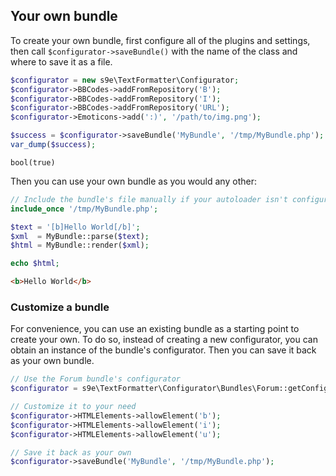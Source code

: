 ## Your own bundle

To create your own bundle, first configure all of the plugins and settings, then call `$configurator->saveBundle()` with the name of the class and where to save it as a file.

```php
$configurator = new s9e\TextFormatter\Configurator;
$configurator->BBCodes->addFromRepository('B');
$configurator->BBCodes->addFromRepository('I');
$configurator->BBCodes->addFromRepository('URL');
$configurator->Emoticons->add(':)', '/path/to/img.png');

$success = $configurator->saveBundle('MyBundle', '/tmp/MyBundle.php');
var_dump($success);
```
```
bool(true)
```

Then you can use your own bundle as you would any other:
```php
// Include the bundle's file manually if your autoloader isn't configured for it
include_once '/tmp/MyBundle.php';

$text = '[b]Hello World[/b]';
$xml  = MyBundle::parse($text);
$html = MyBundle::render($xml);

echo $html;
```
```html
<b>Hello World</b>
```

### Customize a bundle

For convenience, you can use an existing bundle as a starting point to create your own. To do so, instead of creating a new configurator, you can obtain an instance of the bundle's configurator. Then you can save it back as your own bundle.

```php
// Use the Forum bundle's configurator
$configurator = s9e\TextFormatter\Configurator\Bundles\Forum::getConfigurator();

// Customize it to your need
$configurator->HTMLElements->allowElement('b');
$configurator->HTMLElements->allowElement('i');
$configurator->HTMLElements->allowElement('u');

// Save it back as your own
$configurator->saveBundle('MyBundle', '/tmp/MyBundle.php');
```
